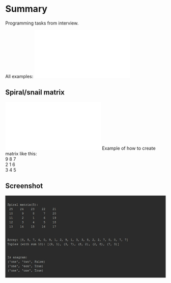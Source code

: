 # Summary
Programming tasks from interview.

All examples: ![main.py](main.py)

## Spiral/snail matrix
![snail.py](snail.py)
Example of how to create matrix like this: <br>
9 8 7 <br>
2 1 6 <br>
3 4 5 <br>

## Screenshot
![screenshot](screenshot.jpg)
